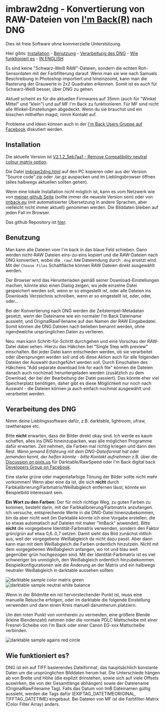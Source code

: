 # imbraw2dng - Konvertierung von RAW-Dateien von [I'm Back(R)](https://imback.eu) nach DNG

Dies ist freie Software ohne kommerzielle Unterstützung.

Hier gibts: [Installation](#installation) - [Benutzung](#benutzung) - [Verarbeitung des DNG](#verarbeitung-des-dng) - [Wie funktioniert es](#wie-funktioniert-es) - [IN ENGLISH](https://shyrodgau.github.io/imbraw2dng/)

Es sind keine "Schwarz-Weiß RAW"-Dateien, sondern die echten Roh-Sensordaten mit der Farbfilterung darauf. Wenn man sie wie nach Samuels Beschreibung in Photoshop importiert und hineinzoomt, kann man die Rasterung der Grauwerte in 2x2 Quadraten erkennen. Somit ist es auch für Schwarz-Weiß besser, über DNG zu gehen.

Aktuell scheint es für die aktuellen Firmwares auf 35mm (auch für "Winkel Mittel" und "klein") und auf MF I'm Back zu funktionieren. Für MF sind nicht alle Winkel-Einstellungen abgedeckt. Wenn du sie brauchst und ein bisschen mithelfen magst, nimm Kontakt auf.

Probleme und Ideen können auch in der [I'm Back Users Gruppe auf Facebook](https://www.facebook.com/groups/1212628099691211) diskutiert werden.

## Installation

Die aktuelle Version ist [V2.1.2_5eb7aa1 - Remove Compatibility neutral colour matrix option](https://github.com/shyrodgau/imbraw2dng/releases/tag/V2.1.2_5eb7aa1).

Die Datei [imbraw2dng.html](https://github.com/shyrodgau/imbraw2dng/raw/master/imbraw2dng.html) auf den PC kopieren oder aus der Version "Source code".zip oder .tar.gz auspacken und im Lieblingsbrowser öffnen (alles halbwegs aktuellen sollten gehen).

Wenn eine lokale Installation nicht möglich ist, kann es vom Netzwerk wie von [meiner github Seite](https://shyrodgau.github.io/imbraw2dng/imbraw2dng.html) (sollte immer die neueste Version sein) oder von [imback.eu](https://imback.eu/home/im-back-raw-dng-converter-ib35/) (mit automatisierter Übersetzung in andere Sprachen, aber vielleicht nicht immer aktuell) genommen werden. Die Bilddaten bleiben auf jeden Fall im Browser.

Das github Repository ist [hier](https://github.com/shyrodgau/imbraw2dng).

## Benutzung

Man kann alle Dateien vom I'm back in das blaue Feld schieben. Dann werden nicht-RAW Dateien eins-zu-eins kopiert und die RAW-Dateien nach DNG konvertiert, wobei die `.raw`/`.RAW` Dateiendung durch `.dng` ersetzt wird. Mit der `Choose Files` Schaltfläche können RAW Dateien direkt ausgewählt werden. 

Der Browser wird das Herunterladen gemäß seiner Download-Einstellungen machen, könnte also einen Dialog zeigen, wo jede einzelne Datei gespeichert werden soll, wenn er so eingestellt ist, oder alle Dateien ins Downloads Verzeichnis schreiben, wenn er so eingestellt ist, oder, oder, oder...

Bei der Konvertierung nach DNG werden die Zeitstempel-Metadatan gesetzt, wenn der Dateiname wie ein normaler I'm Back Dateiname aussieht, und OriginalRawFilename auf den Namen der RAW Eingabedatei. Somit können die DNG Dateien nach belieben benannt werden, ohne irgendwelche ursprünglichen Daten zu verlieren.

Neu: man kann Schritt-für-Schritt durchgehen und eine Vorschau der RAW-Datei dabei sehen. Hierzu das Häkchen bei "Single Step with preview" einschalten. Bei jeder Datei kann entschieden werden, ob sie verarbeitet oder übersprungen werden soll und ob diese Aktion auch für alle folgenden Dateien der Auswahl durchgeführt werden soll. Durch Einschalten des Häkchens "Add separate download link for each file" können die Dateien danach auch noch(mal) heruntergeladen werden (zusätzlich zu dem Download, der bei der Bearbeitung der Datei passiert). Das könnte eher viel Speicherplatz benötigen, daher gibt es diese Möglichkeit nur noch nach Auswahl - die Dateien können ja auch einfach nochmal ausgewählt und verarbeitet werden.


## Verarbeitung des DNG

Nimm deine Lieblingssoftware dafür, z.B. darktable, lightroom, ufraw, rawtherapee etc.

Bitte **nicht** erwarten, dass die Bilder direkt okay sind. Ich werde es kaum  schaffen, alles ins DNG hineinzupacken, was alle möglichen Programme dafür erwarten. Zeit nehmen, die Farben mal richtig kriegen und dann den Rest. *Wenn jemand Erfahrung mit dem DNG-Dateiformat hat oder jemanden kennt, der helfen könnte - bitte Kontakt aufnehmen* z.B. über die [Discussion on pixls.us](https://discuss.pixls.us/t/converting-plain-raw-from-imback-to-dng/) für Darktable/RawSpeed oder I'm Back digital back [Developers Group on Facebook](https://www.facebook.com/groups/2812057398929350).

Eine starke grüne oder magentafarbige Tönung der Bilder sollte nicht mehr vorkommen! Wenn aber eine da ist, die sich **nicht** durch Farbkalibrierung/Farbmatrix/Weißabgleich entfernen lässt, könnte ein Beispielbild interessant sein.

**Ein Wort zu den Farben:** Der für mich richtige Weg, zu guten Farben zu kommen, besteht darin, mit der Farbkalibrierung/Farbmatrix anzufangen. Ich versuche, entsprechende Werte in die DNG-Datei hinenzubekommen, bin da aber nicht weit (im Darktable könnte ich eine Vorgabe erstellen, die so etwas automatisch auf Dateien mit maker "ImBack" anwendet). Bitte **nicht** die vorgegebene Identität-Farbmatrix verwenden, sondern den Faktor grün/grün auf etwa 0,6..0,7 setzen. Damit sieht das Bild zunächst rötlich aus, weil der vorgegebene Weißabgleich da nicht dazu passt. Aber dann kann man mit dem Weißabgleich die Farben ordentlich hinzutzeln. Nicht mit dem vorgegebenen Weißabgleich anfangen, wo rot und blau weit gegenüber grün hochgezogen sind. Mit der Identität-Farbmatrix ist es viel schwieriger bis unmöglich, den Weißabgleich ordentlich hinzubekommen. Beispielkonfigurationen wie die Änderung an der Matrix und ein halbwegs neutraler Weißabgleich in darktable aussehen sollten:

![darktable sample color matrix green](https://shyrodgau.github.io/imbraw2dng/helpstuff/darktable_color_calib_ok.png "darktable sample color matrix green") 
![darktable sample neutral white balance](https://shyrodgau.github.io/imbraw2dng/helpstuff/darktable_neutral_white_balance.png "darktable sample neutral white balance")

Wenn in der Bildmitte ein rot hervorstechender Punkt ist, muss eine manuelle Retusche erfolgen, oder im darktable die folgende Einstellung verwenden und dann einen Kreis manuell darumherum platziern.

Um den roten Punkt von vornherein zu vermeiden, eine größere Blende (kleine Blendenzahl) nehmen oder die normale PDLC Mattscheibe mit einer Fresnel-Scheibe von I'm Back oder einer Canon EG-xxx Mattscheibe verbinden.

![darktable sample agains red circle](https://shyrodgau.github.io/imbraw2dng/helpstuff/darktable_redcircle.png "darktable sample agains red circle")

## Wie funktioniert es?

DNG ist ein auf TIFF basierendes Dateiformat, das hauptsächlich konstante Daten um die ursprünglichen Bilddaten herum hat. Die Unterschiede hängen ab von Breite und Höhe (die explizit drinstehen, sowie sich auf viele Offsets auswirken, die von der Gesamtlänge abhängen) sowie der Dateiename (OriginalRawFilename Tag). Falls das Datum von ImB Dateinamen gültig aussieht, werden die Tags dafür (EXIFTAG_DATETIMEORIGINAL, TIFFTAG_DATETIME) eingebaut. Bei Dateien von MF ist die Farbfilter-Matrix (Color Filter Array) anders.


